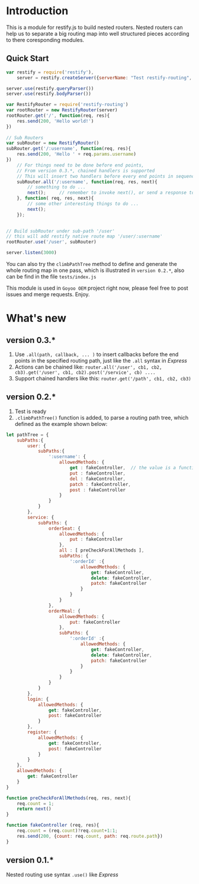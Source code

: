 Introduction
============
This is a module for restify.js to build nested routers.
Nested routers can help us to separate a big routing map into well structured pieces according to there coresponding modules.

Quick Start
-----------
```javascript
var restify = require('restify'),
    server = restify.createServer({serverName: "Test restify-routing", serverVersion: "0.1.0"})

server.use(restify.queryParser())
server.use(restify.bodyParser())

var RestifyRouter = require('restify-routing')
var rootRouter = new RestifyRouter(server)
rootRouter.get('/', function(req, res){
    res.send(200, 'Hello world!')
})
    
// Sub Routers
var subRouter = new RestifyRouter()
subRouter.get('/:username', function(req, res){
    res.send(200, 'Hello ' + req.params.username)
})
    // For things need to be done before end points,
    // From version 0.3.*, chained handlers is supported
    // This will insert two handlers before every end points in sequence
    subRouter.all('/:username', function(req, res, next){
        // something to do ...
        next();     // remember to invoke next(), or send a response to break the callback chain
    }, function( req, res, next){
        // some other interesting things to do ...
        next();
    });

    
// Build subRouter under sub-path '/user'
// this will add restify native route map '/user/:username'
rootRouter.use('/user', subRouter)

server.listen(3000)
```

You can also try the `climbPathTree` method to define and generate the whole routing map in one pass,
which is illustrated in `version 0.2.*`, also can be find in the file `tests/index.js`

This module is used in `Goyoo OEM` project right now, please feel free to post issues and merge requests. 
Enjoy.


What's new
==========

version 0.3.*
-------------
1. Use `.all(path, callback, ... )` to insert callbacks before the end points in the specified routing path, just like the `.all` syntax in *Express*
2. Actions can be chained like: `router.all('/user', cb1, cb2, cb3).get('/user', cb1, cb2).post('/service', cb) ....`
3. Support chained handlers like this: `router.get('/path', cb1, cb2, cb3)`

version 0.2.*
-------------
1. Test is ready
2. `.climbPathTree()` function is added, to parse a routing path tree, which defined as the example shown below:

```javascript
let pathTree = {
    subPaths:{
        user: {
            subPaths:{
                ':username': {
                    allowedMethods: {
                        get : fakeController,  // the value is a function to handle restify routing requests
                        put : fakeController,
                        del : fakeController,
                        patch : fakeController,
                        post : fakeController
                    }
                }
            }
        },
        service: {
            subPaths: {
                orderSeat: {
                    allowedMethods: {
                        put : fakeController
                    },
                    all : [ preCheckForAllMethods ],
                    subPaths: {
                        ':orderId' :{
                            allowedMethods: {
                                get: fakeController,
                                delete: fakeController,
                                patch: fakeController
                            }
                        }
                    }
                },
                orderMeal: {
                    allowedMethods: {
                        put: fakeController
                    },
                    subPaths: {
                        ':orderId' :{
                            allowedMethods: {
                                get: fakeController,
                                delete: fakeController,
                                patch: fakeController
                            }
                        }
                    }
                }
            }
        },
        login: {
            allowedMethods: {
                get: fakeController,
                post: fakeController
            }
        },
        register: {
            allowedMethods: {
                get: fakeController,
                post: fakeController
            }
        }
    },
    allowedMethods: {
        get: fakeController
    }
}

function preCheckForAllMethods(req, res, next){
    req.count = 1;
    return next()
}

function fakeController (req, res){
    req.count = (req.count)?req.count+1:1;
    res.send(200, {count: req.count, path: req.route.path})
}
```

version 0.1.*
-------------
Nested routing use syntax `.use()` like *Express*